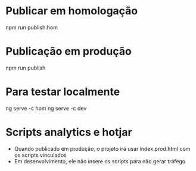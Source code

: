 # Publicar em homologação
npm run publish:hom

# Publicação em produção
npm run publish

# Para testar localmente
ng serve -c hom
ng serve -c dev

# Scripts analytics e hotjar
- Quando publicado em produção, o projeto irá usar index.prod.html com os scripts vinculados
- Em desenvolvimento, ele não insere os scripts para não gerar tráfego